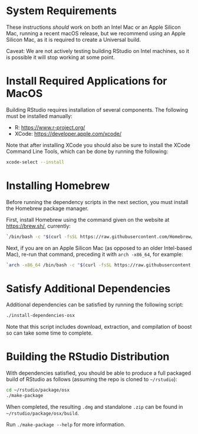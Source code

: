 
System Requirements
=============================================================================

These instructions *should* work on both an Intel Mac or an Apple Silicon Mac,
running a recent macOS release, but we recommend using an Apple Silicon Mac,
as it is required to create a Universal build.

Caveat: We are not actively testing building RStudio on Intel machines, so it is
possible it will stop working at some point.

Install Required Applications for MacOS
=============================================================================

Building RStudio requires installation of several components. The following
must be installed manually:

- R:         https://www.r-project.org/
- XCode:     https://developer.apple.com/xcode/

Note that after installing XCode you should also be sure to install the XCode
Command Line Tools, which can be done by running the following:

```bash
xcode-select --install
```

Installing Homebrew
=============================================================================
Before running the dependency scripts in the next section, you must install
the Homebrew package manager.

First, install Homebrew using the command given on the website at
https://brew.sh/, currently:

```bash
`/bin/bash -c "$(curl -fsSL https://raw.githubusercontent.com/Homebrew/install/HEAD/install.sh)"`
```

Next, if you are on an Apple Silicon Mac (as opposed to an older Intel-based Mac), re-run
that command, preceding it with `arch -x86_64`, for example:

```bash
`arch -x86_64 /bin/bash -c "$(curl -fsSL https://raw.githubusercontent.com/Homebrew/install/HEAD/install.sh)"`
```

Satisfy Additional Dependencies
=============================================================================

Additional dependencies can be satisfied by running the following script:

```bash
./install-dependencies-osx
```

Note that this script includes download, extraction, and compilation of
boost so can take some time to complete.

Building the RStudio Distribution
=============================================================================

With dependencies satisfied, you should be able to produce a full packaged
build of RStudio as follows (assuming the repo is cloned to `~/rstudio`):

```bash
cd ~/rstudio/package/osx
./make-package
```

When completed, the resulting `.dmg` and standalone `.zip` can be found in
`~/rstudio/package/osx/build`.

Run `./make-package --help` for more information.
